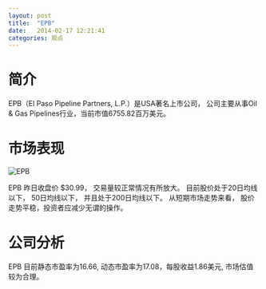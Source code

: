```yaml
---
layout: post
title:  "EPB"
date:   2014-02-17 12:21:41
categories: 观点
---
```


# 简介
EPB（El Paso Pipeline Partners, L.P.）是USA著名上市公司，
公司主要从事Oil & Gas Pipelines行业，当前市值6755.82百万美元。

# 市场表现

![EPB](http://finviz.com/chart.ashx?t=EPB&ty=c&ta=1&p=d&s=l)

EPB 昨日收盘价 $30.99，
交易量较正常情况有所放大。
目前股价处于20日均线以下，
50日均线以下，
并且处于200日均线以下。
从短期市场走势来看，
股价走势平稳，投资者应减少无谓的操作。

# 公司分析
EPB 目前静态市盈率为16.66, 动态市盈率为17.08，每股收益1.86美元,
市场估值较为合理。
